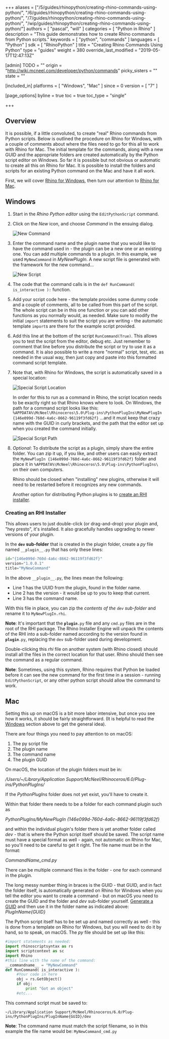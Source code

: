 +++
aliases = ["/5/guides/rhinopython/creating-rhino-commands-using-python/", "/6/guides/rhinopython/creating-rhino-commands-using-python/", "/7/guides/rhinopython/creating-rhino-commands-using-python/", "/wip/guides/rhinopython/creating-rhino-commands-using-python/"]
authors = [ "pascal", "will" ]
categories = [ "Python in Rhino" ]
description = "This guide demonstrates how to create Rhino commands from Python scripts."
keywords = [ "python", "commands" ]
languages = [ "Python" ]
sdk = [ "RhinoPython" ]
title = "Creating Rhino Commands Using Python"
type = "guides"
weight = 380
override_last_modified = "2019-05-17T12:47:13Z"

[admin]
TODO = ""
origin = "http://wiki.mcneel.com/developer/python/commands"
picky_sisters = ""
state = ""

[included_in]
platforms = [ "Windows", "Mac" ]
since = 0
version = [ "7" ]

[page_options]
byline = true
toc = true
toc_type = "single"

+++


## Overview

It is possible, if a little convoluted, to create "real" Rhino commands from Python scripts.  Below is outlined the procedure on Rhino for Windows, with a couple of comments about where the files need to go for this all to work with Rhino for Mac.  The initial template for the commands, along with a new GUID and the appropriate folders are created automatically by the Python script editor on Windows.  So far it is possible but not obvious or automatic to create all this on Rhino for Mac.  It is possible to install the folders and scripts for an existing Python command on the Mac and have it all work.

First, we will cover [Rhino for Windows](#windows), then turn our attention to [Rhino for Mac](#mac).

## Windows

1. Start in the *Rhino Python editor* using the `EditPythonScript` command.
1. Click on the *New* icon, and choose *Command* in the ensuing dialog.

   ![New Command](/images/creating-rhino-commands-using-python-01.png)

1. Enter the command name and the plugin name that you would like to have the command used in - the plugin can be a new one or an existing one.  You can add multiple commands to a plugin.  In this example, we used `MyNewCommand` in *MyNewPlugIn*.  A new script file is generated with the framework for the new command...

   ![New Script](/images/creating-rhino-commands-using-python-02.png)

1. The code that the command calls is in the `def RunCommand( is_interactive ):` function.
1. Add your script code here - the template provides some dummy code and a couple of comments, all to be called from this part of the script.  The whole script can be in this one function or you can add other functions as you normally would, as needed.  Make sure to modify the initial `import` statements to suit the script you are writing - the automatic template `import`s are there for the example script provided.
1. Add this line at the bottom of the script `RunCommand(True)`.  This allows you to test the script from the editor, debug etc.  Just remember to comment that line before you distribute the script or try to use it as a command.  It is also possible to write a more "normal" script, test, etc. as needed in the usual way, then just copy and paste into this formatted command script template.
1. Note that, with Rhino for Windows, the script is automatically saved in a special location:

   ![Special Script Location](/images/creating-rhino-commands-using-python-03.png)

   In order for this to run as a command in Rhino, the script location needs to be exactly right so that Rhino knows where to look.  On Windows, the path for a command script looks like this: `%APPDATA%\McNeel\Rhinoceros\5.0\Plug-ins\PythonPlugIns\MyNewPlugIn {146e099d-760d-4a6c-8662-96119f3fd62f}` ...and it must keep that crazy name with the GUID in curly brackets, and the path that the editor set up when you created the command initially.

   ![Special Script Path](/images/creating-rhino-commands-using-python-04.png)

1. _Optional_: To distribute the script as a plugin, simply share the entire folder. You can zip it up, if you like, and other users can easily extract the `MyNewPlugIn {146e099d-760d-4a6c-8662-96119f3fd62f}` folder and place it in `%APPDATA%\McNeel\Rhinoceros\5.0\Plug-ins\PythonPlugIns\` on their own computers.

   Rhino should be closed when "installing" new plugins, otherwise it will need to be restarted before it recognizes any new commands.

   Another option for distributing Python plugins is to [create an RHI installer](#creating-an-rhi-installer).

### Creating an RHI Installer

This allows users to just double-click (or drag-and-drop) your plugin and, "hey presto", it's installed. It also gracefully handles upgrading to newer versions of your plugin.

In the **`dev` sub-folder** that is created in the plugin folder, create a *py* file named `__plugin__.py` that has only these lines:

```py
id="{146e099d-760d-4a6c-8662-96119f3fd62f}"
version="1.0.0.1"
title="MyNewCommand"
```

In the above `__plugin__.py`, the lines mean the following:

- Line 1 has the UUID from the plugin, found in the folder name.
- Line 2 has the version - it would be up to you to keep that current.
- Line 3 has the command name.

With this file in place, you can zip the *contents of the `dev` sub-folder* and rename it to `MyNewPlugIn.rhi`.

<div class="bs-callout bs-callout-danger">

<strong>Note</strong>: It's important that the <code>__plugin__.py</code> file and any <code>cmd.py</code> files are in the root of the RHI package. The Rhino Installer Engine will unpack the contents of the RHI into a sub-folder named according to the version found in <code>__plugin__.py</code>, replacing the <code>dev</code> sub-folder used during development.

</div>

Double-clicking this _rhi_ file on another system (with Rhino closed) should install all the files in the correct location for that user.  Rhino should then see the command as a regular command.

<div class="bs-callout bs-callout-danger">

<strong>Note</strong>: Sometimes, using this system, Rhino requires that Python be loaded before it can see the new command for the first time in a session - running <code>EditPythonScript</code>, or any other python script should allow the command to work.

</div>

## Mac

Setting this up on macOS is a bit more labor intensive, but once you see how it works, it should be fairly straightforward. (It is helpful to read the [Windows](#windows) section above to get the general idea).  

There are four things you need to pay attention to on macOS:

1. The py script file
1. The plugin name
1. The command name
1. The plugin GUID

On macOS, the location of the plugin folders must be in:

*/Users/~/Library/Application Support/McNeel/Rhinoceros/6.0/Plug-ins/PythonPlugIns/*

If the *PythonPlugIns* folder does not yet exist, you'll have to create it.

Within that folder there needs to be a folder for each command plugin such as

*PythonPlugIns/MyNewPlugIn {146e099d-760d-4a6c-8662-96119f3fd62f}*

and within the individual plugin's folder there is yet another folder called *dev* - that is where the Python script itself should be saved.  The script name must have a special format as well - again, not automatic on Rhino for Mac, so you'll need to be careful to get it right.  The file name must be in the format:

*CommandName_cmd.py*

There can be multiple command files in the folder - one for each command in the plugin.

The long messy number thing in braces is the GUID - that GUID, and in fact the folder itself, is automatically generated on Rhino for Windows when you tell the editor you want to create a command - but on macOS you need to create the GUID and the folder and *dev* sub-folder yourself.  [Generate a GUID](https://www.guidgenerator.com/online-guid-generator.aspx) and then use it in the folder name as indicated above: *PlugInName{GUID}*

The Python script itself has to be set up and named correctly as well - this is done from a template on Rhino for Windows, but you will need to do it by hand, so to speak, on macOS.  The *py* file should be set up like this:

```py
#import statements as needed:
import rhinoscriptsyntax as rs
import scriptcontext as sc
import Rhino
#this line with the name of the command:
__commandname__ = "MyNewCommand"
def RunCommand( is_interactive ):
     #Your code in here
     obj = rs.GetObject()
     if obj:
         print "Got an object"
     #etc...
```

This command script must be saved to:

`~/Library/Application Support/McNeel/Rhinoceros/6.0/Plug-ins/PythonPlugIns/PlugInName{GUID}/dev`

<div class="bs-callout bs-callout-danger">

<strong>Note</strong>: The command name must match the script filename, so in this example the file name would be: <code>MyNewCommand_cmd.py</code>

</div>
